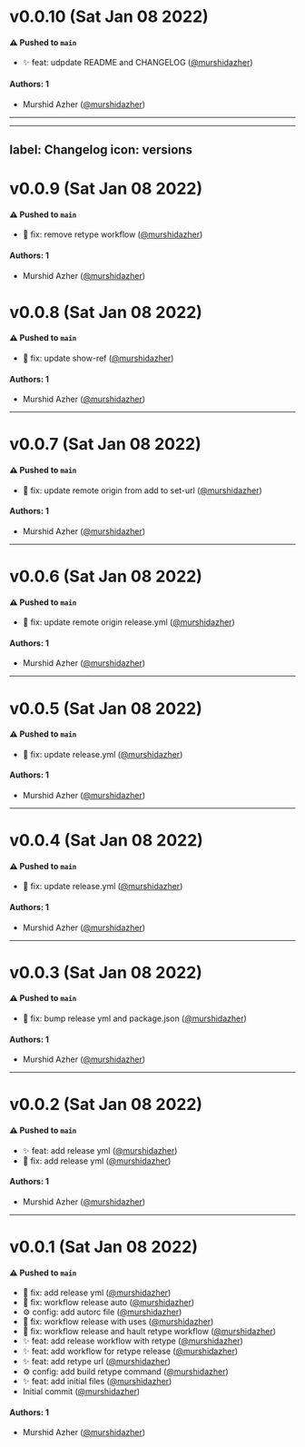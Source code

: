 # v0.0.10 (Sat Jan 08 2022)

#### ⚠️ Pushed to `main`

- :sparkles: feat: udpdate README and CHANGELOG ([@murshidazher](https://github.com/murshidazher))

#### Authors: 1

- Murshid Azher ([@murshidazher](https://github.com/murshidazher))

---

---
label: Changelog
icon: versions
---
# v0.0.9 (Sat Jan 08 2022)

#### ⚠️ Pushed to `main`

- :bug: fix: remove retype workflow ([@murshidazher](https://github.com/murshidazher))

#### Authors: 1

- Murshid Azher ([@murshidazher](https://github.com/murshidazher))

# v0.0.8 (Sat Jan 08 2022)

#### ⚠️ Pushed to `main`

- :bug: fix: update show-ref ([@murshidazher](https://github.com/murshidazher))

#### Authors: 1

- Murshid Azher ([@murshidazher](https://github.com/murshidazher))

---

# v0.0.7 (Sat Jan 08 2022)

#### ⚠️ Pushed to `main`

- :bug: fix: update remote origin from add to set-url ([@murshidazher](https://github.com/murshidazher))

#### Authors: 1

- Murshid Azher ([@murshidazher](https://github.com/murshidazher))

---

# v0.0.6 (Sat Jan 08 2022)

#### ⚠️ Pushed to `main`

- :bug: fix: update remote origin release.yml ([@murshidazher](https://github.com/murshidazher))

#### Authors: 1

- Murshid Azher ([@murshidazher](https://github.com/murshidazher))

---

# v0.0.5 (Sat Jan 08 2022)

#### ⚠️ Pushed to `main`

- :bug: fix: update release.yml ([@murshidazher](https://github.com/murshidazher))

#### Authors: 1

- Murshid Azher ([@murshidazher](https://github.com/murshidazher))

---

# v0.0.4 (Sat Jan 08 2022)

#### ⚠️ Pushed to `main`

- :bug: fix: update release.yml ([@murshidazher](https://github.com/murshidazher))

#### Authors: 1

- Murshid Azher ([@murshidazher](https://github.com/murshidazher))

---

# v0.0.3 (Sat Jan 08 2022)

#### ⚠️ Pushed to `main`

- :bug: fix: bump release yml and package.json ([@murshidazher](https://github.com/murshidazher))

#### Authors: 1

- Murshid Azher ([@murshidazher](https://github.com/murshidazher))

---

# v0.0.2 (Sat Jan 08 2022)

#### ⚠️ Pushed to `main`

- :sparkles: feat: add release yml ([@murshidazher](https://github.com/murshidazher))
- :bug: fix: add release yml ([@murshidazher](https://github.com/murshidazher))

#### Authors: 1

- Murshid Azher ([@murshidazher](https://github.com/murshidazher))

---

# v0.0.1 (Sat Jan 08 2022)

#### ⚠️ Pushed to `main`

- :bug: fix: add release yml ([@murshidazher](https://github.com/murshidazher))
- :bug: fix: workflow release auto ([@murshidazher](https://github.com/murshidazher))
- :gear: config: add autorc file ([@murshidazher](https://github.com/murshidazher))
- :bug: fix: workflow release with uses ([@murshidazher](https://github.com/murshidazher))
- :bug: fix: workflow release and hault retype workflow ([@murshidazher](https://github.com/murshidazher))
- :sparkles: feat: add release workflow with retype ([@murshidazher](https://github.com/murshidazher))
- :sparkles: feat: add workflow for retype release ([@murshidazher](https://github.com/murshidazher))
- :sparkles: feat: add retype url ([@murshidazher](https://github.com/murshidazher))
- :gear: config: add build retype command ([@murshidazher](https://github.com/murshidazher))
- :sparkles: feat: add initial files ([@murshidazher](https://github.com/murshidazher))
- Initial commit ([@murshidazher](https://github.com/murshidazher))

#### Authors: 1

- Murshid Azher ([@murshidazher](https://github.com/murshidazher))
